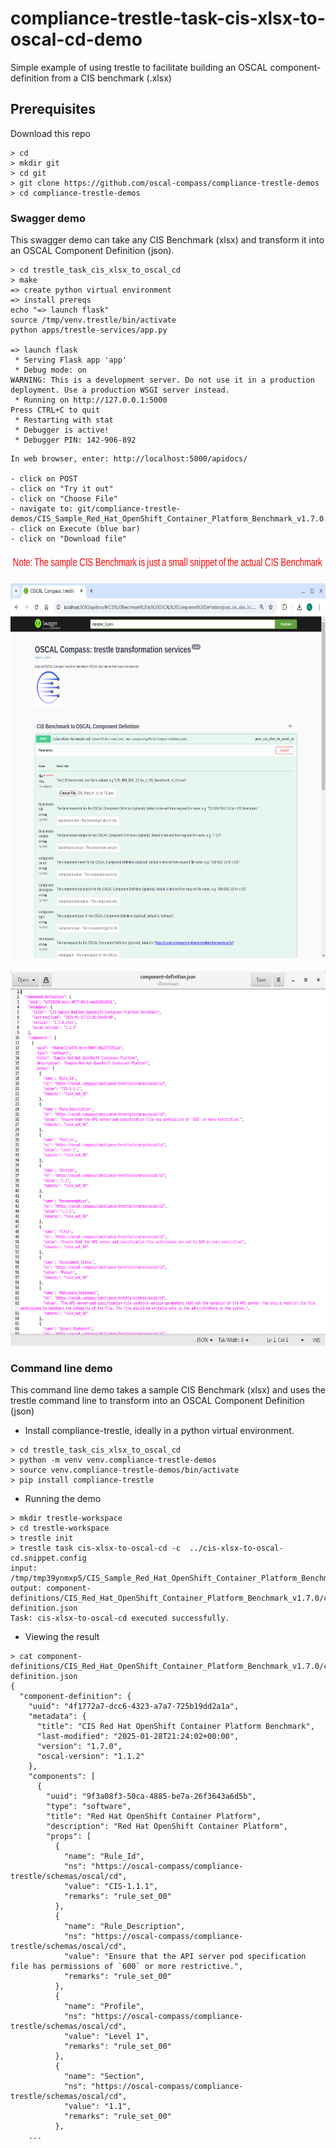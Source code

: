 # compliance-trestle-task-cis-xlsx-to-oscal-cd-demo

Simple example of using trestle to facilitate building an OSCAL component-definition from a CIS benchmark (.xlsx)

## Prerequisites

Download this repo

```
> cd
> mkdir git
> cd git
> git clone https://github.com/oscal-compass/compliance-trestle-demos
> cd compliance-trestle-demos
```

### Swagger demo

This swagger demo can take any CIS Benchmark (xlsx) and transform it into an OSCAL Component Definition (json).


```
> cd trestle_task_cis_xlsx_to_oscal_cd
> make
=> create python virtual environment
=> install prereqs
echo "=> launch flask"
source /tmp/venv.trestle/bin/activate
python apps/trestle-services/app.py

=> launch flask
 * Serving Flask app 'app'
 * Debug mode: on
WARNING: This is a development server. Do not use it in a production deployment. Use a production WSGI server instead.
 * Running on http://127.0.0.1:5000
Press CTRL+C to quit
 * Restarting with stat
 * Debugger is active!
 * Debugger PIN: 142-906-892

```

```
In web browser, enter: http://localhost:5000/apidocs/

- click on POST
- click on "Try it out"
- click on "Choose File"
- navigate to: git/compliance-trestle-demos/CIS_Sample_Red_Hat_OpenShift_Container_Platform_Benchmark_v1.7.0.xlsx
- click on Execute (blue bar)
- click on "Download file"
```

<img src="images/note.png" height=30 />

<br>
<br>

<img src="images/swagger.png" height=600 />

<br>
<br>

<img src="images/component-definition.png" height=600 />


### Command line demo

This command line demo takes a sample CIS Benchmark (xlsx) and uses the trestle command line to transform into an OSCAL Component Definition (json)

- Install compliance-trestle, ideally in a python virtual environment.

```
> cd trestle_task_cis_xlsx_to_oscal_cd
> python -m venv venv.compliance-trestle-demos
> source venv.compliance-trestle-demos/bin/activate
> pip install compliance-trestle
```

- Running the demo

```
> mkdir trestle-workspace
> cd trestle-workspace
> trestle init
> trestle task cis-xlsx-to-oscal-cd -c  ../cis-xlsx-to-oscal-cd.snippet.config
input: /tmp/tmp39ynmxp5/CIS_Sample_Red_Hat_OpenShift_Container_Platform_Benchmark_v1.7.0.csv
output: component-definitions/CIS_Red_Hat_OpenShift_Container_Platform_Benchmark_v1.7.0/component-definition.json
Task: cis-xlsx-to-oscal-cd executed successfully.
```

- Viewing the result

```
> cat component-definitions/CIS_Red_Hat_OpenShift_Container_Platform_Benchmark_v1.7.0/component-definition.json 
{
  "component-definition": {
    "uuid": "4f1772a7-dcc6-4323-a7a7-725b19dd2a1a",
    "metadata": {
      "title": "CIS Red Hat OpenShift Container Platform Benchmark",
      "last-modified": "2025-01-28T21:24:02+00:00",
      "version": "1.7.0",
      "oscal-version": "1.1.2"
    },
    "components": [
      {
        "uuid": "9f3a08f3-50ca-4885-be7a-26f3643a6d5b",
        "type": "software",
        "title": "Red Hat OpenShift Container Platform",
        "description": "Red Hat OpenShift Container Platform",
        "props": [
          {
            "name": "Rule_Id",
            "ns": "https://oscal-compass/compliance-trestle/schemas/oscal/cd",
            "value": "CIS-1.1.1",
            "remarks": "rule_set_00"
          },
          {
            "name": "Rule_Description",
            "ns": "https://oscal-compass/compliance-trestle/schemas/oscal/cd",
            "value": "Ensure that the API server pod specification file has permissions of `600` or more restrictive.",
            "remarks": "rule_set_00"
          },
          {
            "name": "Profile",
            "ns": "https://oscal-compass/compliance-trestle/schemas/oscal/cd",
            "value": "Level 1",
            "remarks": "rule_set_00"
          },
          {
            "name": "Section",
            "ns": "https://oscal-compass/compliance-trestle/schemas/oscal/cd",
            "value": "1.1",
            "remarks": "rule_set_00"
          },
    ...
```
